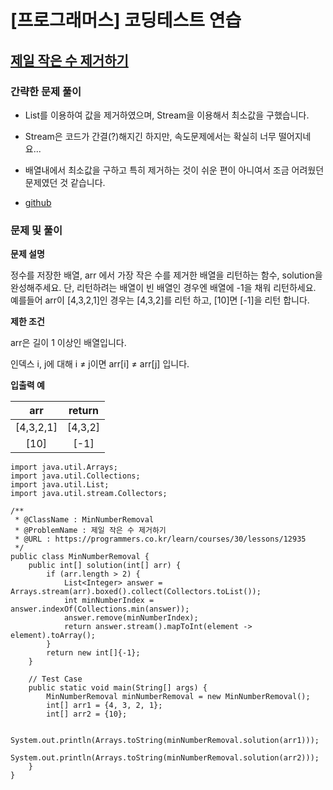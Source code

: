 # [프로그래머스] 코딩테스트 연습

## [제일 작은 수 제거하기](https://programmers.co.kr/learn/courses/30/lessons/12935)

### 간략한 문제 풀이

- List를 이용하여 값을 제거하였으며, Stream을 이용해서 최소값을 구했습니다.

- Stream은 코드가 간결(?)해지긴 하지만, 속도문제에서는 확실히 너무 떨어지네요...

- 배열내에서 최소값을 구하고 특히 제거하는 것이 쉬운 편이 아니여서 조금 어려웠던 문제였던 것 같습니다.

- [github](https://github.com/ksy90101/ProgrammosCodingTest/blob/master/src/Level01/MinNumberRemoval.java)

### 문제 및 풀이

**문제 설명**

정수를 저장한 배열, arr 에서 가장 작은 수를 제거한 배열을 리턴하는 함수, solution을 완성해주세요. 단, 리턴하려는 배열이 빈 배열인 경우엔 배열에 -1을 채워 리턴하세요. 예를들어 arr이 [4,3,2,1]인 경우는 [4,3,2]를 리턴 하고, [10]면 [-1]을 리턴 합니다.

**제한 조건**

arr은 길이 1 이상인 배열입니다.

인덱스 i, j에 대해 i ≠ j이면 arr[i] ≠ arr[j] 입니다.

**입출력 예**

| arr | return |
| :---: | :---: |
| [4,3,2,1] | [4,3,2] |
| [10] | [-1] |

````
import java.util.Arrays;
import java.util.Collections;
import java.util.List;
import java.util.stream.Collectors;

/**
 * @ClassName : MinNumberRemoval
 * @ProblemName : 제일 작은 수 제거하기
 * @URL : https://programmers.co.kr/learn/courses/30/lessons/12935
 */
public class MinNumberRemoval {
    public int[] solution(int[] arr) {
        if (arr.length > 2) {
            List<Integer> answer = Arrays.stream(arr).boxed().collect(Collectors.toList());
            int minNumberIndex = answer.indexOf(Collections.min(answer));
            answer.remove(minNumberIndex);
            return answer.stream().mapToInt(element -> element).toArray();
        }
        return new int[]{-1};
    }

    // Test Case
    public static void main(String[] args) {
        MinNumberRemoval minNumberRemoval = new MinNumberRemoval();
        int[] arr1 = {4, 3, 2, 1};
        int[] arr2 = {10};

        System.out.println(Arrays.toString(minNumberRemoval.solution(arr1)));
        System.out.println(Arrays.toString(minNumberRemoval.solution(arr2)));
    }
}
````